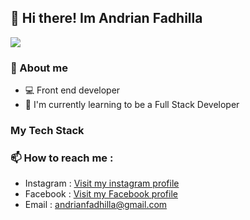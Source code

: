 ##  👋 Hi there! Im **Andrian Fadhilla**
![](https://komarev.com/ghpvc/?username=andrianf&color=brightgreen&label=Visitor&style=flat-square)
### 📖 About me
* 💻 Front end developer
* 🌱 I'm currently learning to be a Full Stack Developer
### My Tech Stack
### 📫 How to reach me :
* Instagram : [Visit my instagram profile](https://instagram.com/andrnnf)
* Facebook : [Visit my Facebook profile](https://www.facebook.com/andrnnf.andrnnf)
* Email : [andrianfadhilla@gmail.com](mailto:andrianfadhilla@gmail.com)

<!-- img src="https://profile-counter.glitch.me/andrianf/count.svg" style="width:100%"/ -->
<!--
**andrnnf/andrnnf** is a ✨ _special_ ✨ repository because its `README.md` (this file) appears on your GitHub profile.

Here are some ideas to get you started:

- 🔭 I’m currently working on ...
- 🌱 I’m currently learning ...
- 👯 I’m looking to collaborate on ...
- 🤔 I’m looking for help with ...
- 💬 Ask me about ...
- 📫 How to reach me: ...
- 😄 Pronouns: ...
- ⚡ Fun fact: ...
-->
